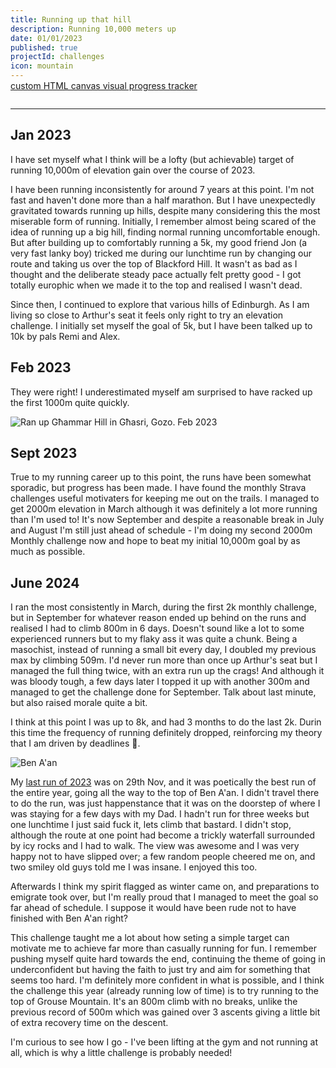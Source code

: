 ```yaml
---
title: Running up that hill
description: Running 10,000 meters up
date: 01/01/2023
published: true
projectId: challenges
icon: mountain
---
```


<script>
    import Strava2023Goal from "../lib/components/strava/Strava2023Goal.svelte"
    import MountainScene from "../lib/components/creative/MountainCanvas.svelte"
</script>


<div style="margin-bottom: -1em;">
    <MountainScene progress={1.02}/>
</div>

[custom HTML canvas visual progress tracker](/mountain-scene)

<div style="margin-top: 2em;">
    <Strava2023Goal/>
    <hr/>
</div>

## Jan 2023
I have set myself what I think will be a lofty (but achievable) target of running 10,000m of elevation gain over the course of 2023.

I have been running inconsistently for around 7 years at this point. I'm not fast and haven't done more than a half marathon. But I have unexpectedly gravitated towards running up hills, despite many considering this the most miserable form of running. Initially, I remember almost being scared of the idea of running up a big hill, finding normal running uncomfortable enough. But after building up to comfortably running a 5k, my good friend Jon (a very fast lanky boy) tricked me during our lunchtime run by changing our route and taking us over the top of Blackford Hill. It wasn't as bad as I thought and the deliberate steady pace actually felt pretty good - I got totally europhic when we made it to the top and realised I wasn't dead.

Since then, I continued to explore that various hills of Edinburgh. As I am living so close to Arthur's seat it feels only right to try an elevation challenge. I initially set myself the goal of 5k, but I have been talked up to 10k by pals Remi and Alex.

## Feb 2023
They were right! I underestimated myself am surprised to have racked up the first 1000m quite quickly.

![Ran up Għammar Hill in Għasri, Gozo. Feb 2023](running/gharb-hill.webp)

## Sept 2023
True to my running career up to this point, the runs have been somewhat sporadic, but progress has been made. I have found the monthly Strava challenges useful motivaters for keeping me out on the trails. I managed to get 2000m elevation in March although it was definitely a lot more running than I'm used to! It's now September and despite a reasonable break in July and August I'm still just ahead of schedule - I'm doing my second 2000m Monthly challenge now and hope to beat my initial 10,000m goal by as much as possible.

## June 2024
I ran the most consistently in March, during the first 2k monthly challenge, but in September for whatever reason ended up behind on the runs and realised I had to climb 800m in 6 days. Doesn't sound like a lot to some experienced runners but to my flaky ass it was quite a chunk. Being a masochist, instead of running a small bit every day, I doubled my previous max by climbing 509m. I'd never run more than once up Arthur's seat but I managed the full thing twice, with an extra run up the crags! And although it was bloody tough, a few days later I topped it up with another 300m and managed to get the challenge done for September. Talk about last minute, but also raised morale quite a bit.

I think at this point I was up to 8k, and had 3 months to do the last 2k. Durin this time the frequency of running definitely dropped, reinforcing my theory that I am driven by deadlines 🥲.

![Ben A'an](running/benaan.webp)

My <a href="https://www.strava.com/activities/10300465477">last run of 2023</a> was on 29th Nov, and it was poetically the best run of the entire year, going all the way to the top of Ben A'an. I didn't travel there to do the run, was just happenstance that it was on the doorstep of where I was staying for a few days with my Dad. I hadn't run for three weeks but one lunchtime I just said fuck it, lets climb that bastard. I didn't stop, although the route at one point had become a trickly waterfall surrounded by icy rocks and I had to walk. The view was awesome and I was very happy not to have slipped over; a few random people cheered me on, and two smiley old guys told me I was insane. I enjoyed this too.

Afterwards I think my spirit flagged as winter came on, and preparations to emigrate took over, but I'm really proud that I managed to meet the goal so far ahead of schedule. I suppose it would have been rude not to have finished with Ben A'an right?

This challenge taught me a lot about how seting a simple target can motivate me to achieve far more than casually running for fun. I remember pushing myself quite hard towards the end, continuing the theme of going in underconfident but having the faith to just try and aim for something that seems too hard. I'm definitely more confident in what is possible, and I think the challenge this year (already running low of time) is to try running to the top of Grouse Mountain. It's an 800m climb with no breaks, unlike the previous record of 500m which was gained over 3 ascents giving a little bit of extra recovery time on the descent.

I'm curious to see how I go - I've been lifting at the gym and not running at all, which is why a little challenge is probably needed!
